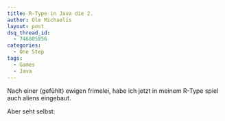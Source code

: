 ```yaml
---
title: R-Type in Java die 2.
author: Ole Michaelis
layout: post
dsq_thread_id:
  - 746805856
categories:
  - One Step
tags:
  - Games
  - Java
---
```


Nach einer (gefühlt) ewigen frimelei, habe ich jetzt in meinem R-Type spiel auch aliens eingebaut.

Aber seht selbst:



